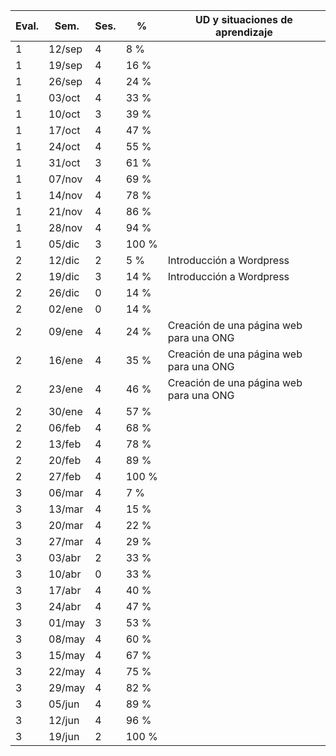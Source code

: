 | Eval. | Sem.   | Ses. | %     | UD y situaciones de aprendizaje         |
| ----- | ------ | ---- | ----- | --------------------------------------- |
| 1     | 12/sep | 4    | 8 %   |                                         |
| 1     | 19/sep | 4    | 16 %  |                                         |
| 1     | 26/sep | 4    | 24 %  |                                         |
| 1     | 03/oct | 4    | 33 %  |                                         |
| 1     | 10/oct | 3    | 39 %  |                                         |
| 1     | 17/oct | 4    | 47 %  |                                         |
| 1     | 24/oct | 4    | 55 %  |                                         |
| 1     | 31/oct | 3    | 61 %  |                                         |
| 1     | 07/nov | 4    | 69 %  |                                         |
| 1     | 14/nov | 4    | 78 %  |                                         |
| 1     | 21/nov | 4    | 86 %  |                                         |
| 1     | 28/nov | 4    | 94 %  |                                         |
| 1     | 05/dic | 3    | 100 % |                                         |
| 2     | 12/dic | 2    | 5 %   | Introducción a Wordpress                |
| 2     | 19/dic | 3    | 14 %  | Introducción a Wordpress                |
| 2     | 26/dic | 0    | 14 %  |                                         |
| 2     | 02/ene | 0    | 14 %  |                                         |
| 2     | 09/ene | 4    | 24 %  | Creación de una página web para una ONG |
| 2     | 16/ene | 4    | 35 %  | Creación de una página web para una ONG |
| 2     | 23/ene | 4    | 46 %  | Creación de una página web para una ONG |
| 2     | 30/ene | 4    | 57 %  |                                         |
| 2     | 06/feb | 4    | 68 %  |                                         |
| 2     | 13/feb | 4    | 78 %  |                                         |
| 2     | 20/feb | 4    | 89 %  |                                         |
| 2     | 27/feb | 4    | 100 % |                                         |
| 3     | 06/mar | 4    | 7 %   |                                         |
| 3     | 13/mar | 4    | 15 %  |                                         |
| 3     | 20/mar | 4    | 22 %  |                                         |
| 3     | 27/mar | 4    | 29 %  |                                         |
| 3     | 03/abr | 2    | 33 %  |                                         |
| 3     | 10/abr | 0    | 33 %  |                                         |
| 3     | 17/abr | 4    | 40 %  |                                         |
| 3     | 24/abr | 4    | 47 %  |                                         |
| 3     | 01/may | 3    | 53 %  |                                         |
| 3     | 08/may | 4    | 60 %  |                                         |
| 3     | 15/may | 4    | 67 %  |                                         |
| 3     | 22/may | 4    | 75 %  |                                         |
| 3     | 29/may | 4    | 82 %  |                                         |
| 3     | 05/jun | 4    | 89 %  |                                         |
| 3     | 12/jun | 4    | 96 %  |                                         |
| 3     | 19/jun | 2    | 100 % |                                         |
